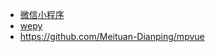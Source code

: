 - [微信小程序](https://mp.weixin.qq.com/cgi-bin/wx)
- [wepy](https://github.com/Tencent/wepy)
- https://github.com/Meituan-Dianping/mpvue
